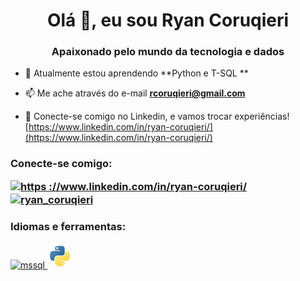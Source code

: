 <h1 align="center">Olá 👋, eu sou Ryan Coruqieri</h1>
<h3 align="center">Apaixonado pelo mundo da tecnologia e dados</h3>

- 🌱 Atualmente estou aprendendo **Python e T-SQL **

- 📫 Me ache através do e-mail **rcoruqieri@gmail.com**

- 📄 Conecte-se comigo no Linkedin, e vamos trocar experiências! [https://www.linkedin.com/in/ryan-coruqieri/](https://www.linkedin.com/in/ryan-coruqieri/)

<h3 align="left">Conecte-se comigo:</ h3>
<p align="left">
<a href="https://www.linkedin.com/in/ryan-coruqieri/" target="blank"><img alinhar = "center" src = "https://raw.githubusercontent.com/rahuldkjain/github-profile-readme-generator/master/src/images/icons/Social/linked-in-alt.svg" alt = "https ://www.linkedin.com/in/ryan-coruqieri/" height="30" width="40" /></a>
<a href="https://instagram.com/ryan_coruqieri" target=" em branco"><img align="center" src="https://raw.githubusercontent.com/rahuldkjain/github-profile-readme-generator/master/src/images/icons/Social/instagram.svg" alt=" ryan_coruqieri" height="30" width="40" /></a>
</p>

<h3 align="left">Idiomas e ferramentas:</h3>
<p align="left"> <a href= "https://www.microsoft.com/en-us/sql-server" target="_blank" rel="noreferrer"> <img src="https://www.svgrepo.com/show/303229/microsoft -sql-server-logo.svg" alt="mssql" width="40" height="40"/> </a> <a href="https://www.python.org" target="_blank" rel="noreferrer"> <img src="https://raw.githubusercontent.com/devicons/devicon/master/icons/python/python-original.svg" alt="python" width="40" height=" 40"/> </a> </p>
